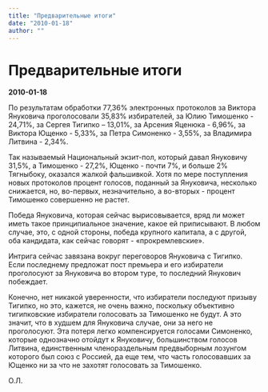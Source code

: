 ```yaml
---
title: "Предварительные итоги"
date: "2010-01-18"
author: ""
---
```


# Предварительные итоги

**2010-01-18** 

По результатам обработки 77,36% электронных протоколов за Виктора Януковича проголосовали 35,83% избирателей, за Юлию Тимошенко - 24,71%, за Сергея Тигипко – 13,01%, за Арсения Яценюка - 6,96%, за Виктора Ющенко - 5,33%, за Петра Симоненко - 3,55%, за Владимира Литвина - 2,34%.

Так называемый Национальный экзит-пол, который давал Януковичу 31,5%, а Тимошенко - 27,2%, Ющенко - почти 7%, и больше 2% Тягныбоку, оказался жалкой фальшивкой. Хотя по мере поступления новых протоколов процент голосов, поданный за Януковича, несколько снижается, но, во-первых, незначительно, а во-вторых - процент Тимошенко совершенно не растет.

Победа Януковича, которая сейчас вырисовывается, вряд ли может иметь такое принципиальное значение, какое ей приписывают. В любом случае, это, с одной стороны, победа крупного капитала, а с другой, оба кандидата, как сейчас говорят - «прокремлевские».

Интрига сейчас завязана вокруг переговоров Януковича с Тигипко. Если последнему предложат пост премьера и его избиратели проголосуют за Януковича во втором туре, то последний Янукович побеждает.

Конечно, нет никакой уверенности, что избиратели последуют призыву Тигипко, но это, кажется, не очень важно, поскольку объективно тигипковские избиратели голосовать за Тимошенко не будут. А это значит, что в худшем для Януковича случае, они за него не проголосуют. Эта потеря легко компенсируется голосами Симоненко, которые однозначно отойдут к Януковичу, большинством голосов Литвина, единственным членораздельным предвыборным лозунгом которого был союз с Россией, да еще тем, что часть голосовавших за Ющенко ни за что не захотят голосовать за Тимошенко.

О.Л.